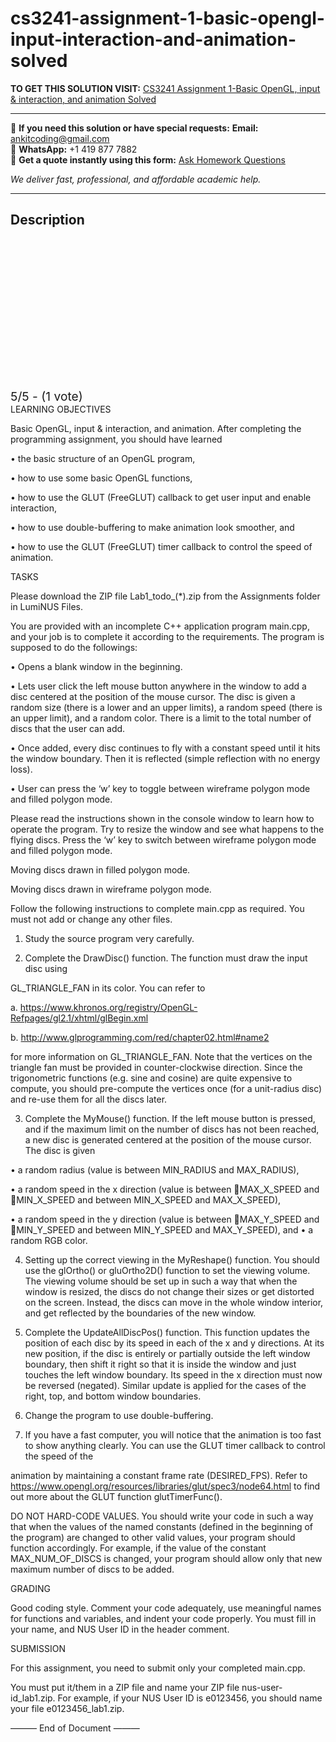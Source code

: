 # cs3241-assignment-1-basic-opengl-input-interaction-and-animation-solved
**TO GET THIS SOLUTION VISIT:** [CS3241 Assignment 1-Basic OpenGL, input & interaction, and animation Solved](https://www.ankitcodinghub.com/product/cs3241-solved/)


---

📩 **If you need this solution or have special requests:** **Email:** ankitcoding@gmail.com  
📱 **WhatsApp:** +1 419 877 7882  
📄 **Get a quote instantly using this form:** [Ask Homework Questions](https://www.ankitcodinghub.com/services/ask-homework-questions/)

*We deliver fast, professional, and affordable academic help.*

---

<h2>Description</h2>



<div class="kk-star-ratings kksr-auto kksr-align-center kksr-valign-top" data-payload="{&quot;align&quot;:&quot;center&quot;,&quot;id&quot;:&quot;113974&quot;,&quot;slug&quot;:&quot;default&quot;,&quot;valign&quot;:&quot;top&quot;,&quot;ignore&quot;:&quot;&quot;,&quot;reference&quot;:&quot;auto&quot;,&quot;class&quot;:&quot;&quot;,&quot;count&quot;:&quot;1&quot;,&quot;legendonly&quot;:&quot;&quot;,&quot;readonly&quot;:&quot;&quot;,&quot;score&quot;:&quot;5&quot;,&quot;starsonly&quot;:&quot;&quot;,&quot;best&quot;:&quot;5&quot;,&quot;gap&quot;:&quot;4&quot;,&quot;greet&quot;:&quot;Rate this product&quot;,&quot;legend&quot;:&quot;5\/5 - (1 vote)&quot;,&quot;size&quot;:&quot;24&quot;,&quot;title&quot;:&quot;CS3241 Assignment 1-Basic OpenGL, input \u0026amp; interaction, and animation Solved&quot;,&quot;width&quot;:&quot;138&quot;,&quot;_legend&quot;:&quot;{score}\/{best} - ({count} {votes})&quot;,&quot;font_factor&quot;:&quot;1.25&quot;}">

<div class="kksr-stars">

<div class="kksr-stars-inactive">
            <div class="kksr-star" data-star="1" style="padding-right: 4px">


<div class="kksr-icon" style="width: 24px; height: 24px;"></div>
        </div>
            <div class="kksr-star" data-star="2" style="padding-right: 4px">


<div class="kksr-icon" style="width: 24px; height: 24px;"></div>
        </div>
            <div class="kksr-star" data-star="3" style="padding-right: 4px">


<div class="kksr-icon" style="width: 24px; height: 24px;"></div>
        </div>
            <div class="kksr-star" data-star="4" style="padding-right: 4px">


<div class="kksr-icon" style="width: 24px; height: 24px;"></div>
        </div>
            <div class="kksr-star" data-star="5" style="padding-right: 4px">


<div class="kksr-icon" style="width: 24px; height: 24px;"></div>
        </div>
    </div>

<div class="kksr-stars-active" style="width: 138px;">
            <div class="kksr-star" style="padding-right: 4px">


<div class="kksr-icon" style="width: 24px; height: 24px;"></div>
        </div>
            <div class="kksr-star" style="padding-right: 4px">


<div class="kksr-icon" style="width: 24px; height: 24px;"></div>
        </div>
            <div class="kksr-star" style="padding-right: 4px">


<div class="kksr-icon" style="width: 24px; height: 24px;"></div>
        </div>
            <div class="kksr-star" style="padding-right: 4px">


<div class="kksr-icon" style="width: 24px; height: 24px;"></div>
        </div>
            <div class="kksr-star" style="padding-right: 4px">


<div class="kksr-icon" style="width: 24px; height: 24px;"></div>
        </div>
    </div>
</div>


<div class="kksr-legend" style="font-size: 19.2px;">
            5/5 - (1 vote)    </div>
    </div>
LEARNING OBJECTIVES

Basic OpenGL, input &amp; interaction, and animation. After completing the programming assignment, you should have learned

• the basic structure of an OpenGL program,

• how to use some basic OpenGL functions,

• how to use the GLUT (FreeGLUT) callback to get user input and enable interaction,

• how to use double-buffering to make animation look smoother, and

• how to use the GLUT (FreeGLUT) timer callback to control the speed of animation.

TASKS

Please download the ZIP file Lab1_todo_(*).zip from the Assignments folder in LumiNUS Files.

You are provided with an incomplete C++ application program main.cpp, and your job is to complete it according to the requirements. The program is supposed to do the followings:

• Opens a blank window in the beginning.

• Lets user click the left mouse button anywhere in the window to add a disc centered at the position of the mouse cursor. The disc is given a random size (there is a lower and an upper limits), a random speed (there is an upper limit), and a random color. There is a limit to the total number of discs that the user can add.

• Once added, every disc continues to fly with a constant speed until it hits the window boundary. Then it is reflected (simple reflection with no energy loss).

• User can press the ‘w’ key to toggle between wireframe polygon mode and filled polygon mode.

Please read the instructions shown in the console window to learn how to operate the program. Try to resize the window and see what happens to the flying discs. Press the ‘w’ key to switch between wireframe polygon mode and filled polygon mode.

Moving discs drawn in filled polygon mode.

Moving discs drawn in wireframe polygon mode.

Follow the following instructions to complete main.cpp as required. You must not add or change any other files.

1) Study the source program very carefully.

2) Complete the DrawDisc() function. The function must draw the input disc using

GL_TRIANGLE_FAN in its color. You can refer to

a. https://www.khronos.org/registry/OpenGL-Refpages/gl2.1/xhtml/glBegin.xml

b. http://www.glprogramming.com/red/chapter02.html#name2

for more information on GL_TRIANGLE_FAN. Note that the vertices on the triangle fan must be provided in counter-clockwise direction. Since the trigonometric functions (e.g. sine and cosine) are quite expensive to compute, you should pre-compute the vertices once (for a unit-radius disc) and re-use them for all the discs later.

3) Complete the MyMouse() function. If the left mouse button is pressed, and if the maximum limit on the number of discs has not been reached, a new disc is generated centered at the position of the mouse cursor. The disc is given

• a random radius (value is between MIN_RADIUS and MAX_RADIUS),

• a random speed in the x direction (value is between MAX_X_SPEED and MIN_X_SPEED and between MIN_X_SPEED and MAX_X_SPEED),

• a random speed in the y direction (value is between MAX_Y_SPEED and MIN_Y_SPEED and between MIN_Y_SPEED and MAX_Y_SPEED), and • a random RGB color.

4) Setting up the correct viewing in the MyReshape() function. You should use the glOrtho() or gluOrtho2D() function to set the viewing volume. The viewing volume should be set up in such a way that when the window is resized, the discs do not change their sizes or get distorted on the screen. Instead, the discs can move in the whole window interior, and get reflected by the boundaries of the new window.

5) Complete the UpdateAllDiscPos() function. This function updates the position of each disc by its speed in each of the x and y directions. At its new position, if the disc is entirely or partially outside the left window boundary, then shift it right so that it is inside the window and just touches the left window boundary. Its speed in the x direction must now be reversed (negated). Similar update is applied for the cases of the right, top, and bottom window boundaries.

6) Change the program to use double-buffering.

7) If you have a fast computer, you will notice that the animation is too fast to show anything clearly. You can use the GLUT timer callback to control the speed of the

animation by maintaining a constant frame rate (DESIRED_FPS). Refer to https://www.opengl.org/resources/libraries/glut/spec3/node64.html to find out more about the GLUT function glutTimerFunc().

DO NOT HARD-CODE VALUES. You should write your code in such a way that when the values of the named constants (defined in the beginning of the program) are changed to other valid values, your program should function accordingly. For example, if the value of the constant MAX_NUM_OF_DISCS is changed, your program should allow only that new maximum number of discs to be added.

GRADING

Good coding style. Comment your code adequately, use meaningful names for functions and variables, and indent your code properly. You must fill in your name, and NUS User ID in the header comment.

SUBMISSION

For this assignment, you need to submit only your completed main.cpp.

You must put it/them in a ZIP file and name your ZIP file nus-user-id_lab1.zip. For example, if your NUS User ID is e0123456, you should name your file e0123456_lab1.zip.

——— End of Document ———
